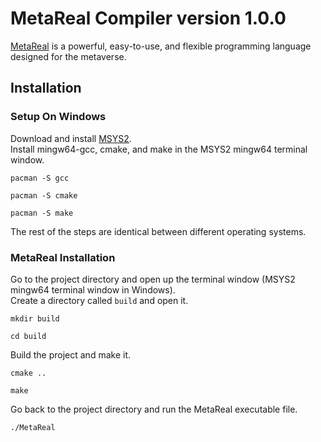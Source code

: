 # MetaReal Compiler version 1.0.0
[MetaReal](https://meta-real.github.io) is a powerful, easy-to-use, and flexible programming language designed for the metaverse.
## Installation
### Setup On Windows
Download and install [MSYS2](https://www.msys2.org). <br>
Install mingw64-gcc, cmake, and make in the MSYS2 mingw64 terminal window.
```
pacman -S gcc
```
```
pacman -S cmake
```
```
pacman -S make
```
The rest of the steps are identical between different operating systems.
### MetaReal Installation
Go to the project directory and open up the terminal window (MSYS2 mingw64 terminal window in Windows). <br>
Create a directory called `build` and open it.
```
mkdir build
```
```
cd build
```
Build the project and make it.
```
cmake ..
```
```
make
```
Go back to the project directory and run the MetaReal executable file.
```
./MetaReal
```
